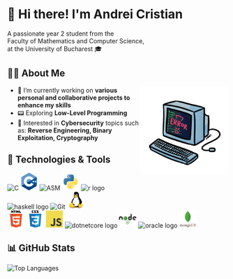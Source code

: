 <h1 align="left">👋 Hi there! I'm Andrei Cristian</h1>
<p align="left">
  A passionate year 2 student from the <br />
  Faculty of Mathematics and Computer Science,<br />
  at the University of Bucharest 🎓
</p>

<h2 align="left">🧑‍💻 About Me</h2>
<img src="./pc.gif" align="right" width="200">

- 🌱 I’m currently working on **various personal and
  collaborative projects to enhance my skills**
- 📟 Exploring **Low-Level Programming**
- 🔐 Interested in **Cybersecurity** topics such as:
  **Reverse Engineering, Binary Exploitation, Cryptography**

<h2 align="left">🔧 Technologies & Tools</h2>
<p align="left"> 
  <img src="https://github.com/Matoka26/Matoka26/assets/106425405/3281fd3e-d8cd-4943-9ab7-20f3fa4effe2" width="35" height="40" alt="C">
  <img src="https://raw.githubusercontent.com/devicons/devicon/master/icons/cplusplus/cplusplus-original.svg" alt="C++" width="40" height="40"/>
  <img src="https://github.com/Matoka26/Matoka26/assets/106425405/25fe335c-db48-4e86-89ef-8992fe5dd58b" width="40" height="45" alt="ASM">
  <img src="https://raw.githubusercontent.com/devicons/devicon/master/icons/python/python-original.svg" alt="Python" width="40" height="40"/>
  <img src="https://cdn.jsdelivr.net/gh/devicons/devicon/icons/r/r-original.svg" height="40" alt="r logo"  />
  <img src="https://cdn.jsdelivr.net/gh/devicons/devicon/icons/haskell/haskell-original.svg" height="40" alt="haskell logo"  />
  <img src="https://www.vectorlogo.zone/logos/git-scm/git-scm-icon.svg" alt="Git" width="40" height="40"/>
  <img src="https://raw.githubusercontent.com/devicons/devicon/master/icons/linux/linux-original.svg" alt="Linux" width="40" height="40"/>
  <br>
  <img src="https://raw.githubusercontent.com/devicons/devicon/master/icons/html5/html5-original-wordmark.svg" alt="HTML5" width="40" height="40"/>
  <img src="https://raw.githubusercontent.com/devicons/devicon/master/icons/css3/css3-original-wordmark.svg" alt="CSS3" width="40" height="40"/>
  <img src="https://raw.githubusercontent.com/devicons/devicon/master/icons/javascript/javascript-original.svg" alt="JavaScript" width="40" height="40"/> 
  <img src="https://cdn.jsdelivr.net/gh/devicons/devicon/icons/dotnetcore/dotnetcore-original.svg" height="40" alt="dotnetcore logo"  />
  <img src="https://raw.githubusercontent.com/devicons/devicon/master/icons/nodejs/nodejs-original-wordmark.svg" alt="Node.js" width="40" height="40"/>
  <img src="https://cdn.jsdelivr.net/gh/devicons/devicon/icons/oracle/oracle-original.svg" height="40" alt="oracle logo"  />
  <img src="https://raw.githubusercontent.com/devicons/devicon/master/icons/mongodb/mongodb-original-wordmark.svg" alt="MongoDB" width="40" height="40"/> 
</p>

<h2 align="left">📊 GitHub Stats</h2>
<img alt="Top Languages" align="left" src="https://github-readme-stats.vercel.app/api/top-langs/?username=cris24dc&layout=compact&theme=dark&bg_color=0D1117&title_color=C9D1D9&text_color=8B949E&icon_color=79C0FF&border_color=30363D" />

